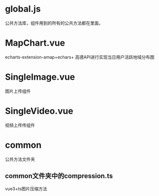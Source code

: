 # global.js

公共方法库，组件用到的所有的公共方法都在里面。

# MapChart.vue

echarts-extension-amap+echars+ 高德API进行实现当日用户活跃地域分布图

# SingleImage.vue

图片上传组件

# SingleVideo.vue

视频上传传组件

# common
公共方法文件夹
## common文件夹中的compression.ts
vue3+ts图片压缩方法
